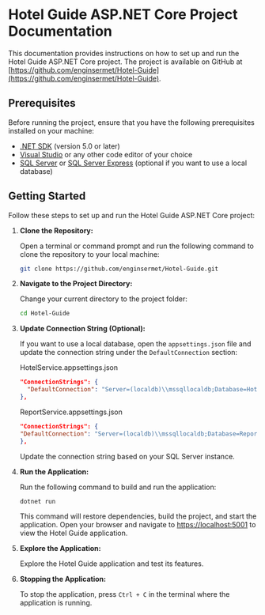 # Hotel Guide ASP.NET Core Project Documentation

This documentation provides instructions on how to set up and run the Hotel Guide ASP.NET Core project. The project is available on GitHub at [https://github.com/enginsermet/Hotel-Guide](https://github.com/enginsermet/Hotel-Guide).

## Prerequisites

Before running the project, ensure that you have the following prerequisites installed on your machine:

- [.NET SDK](https://dotnet.microsoft.com/download) (version 5.0 or later)
- [Visual Studio](https://visualstudio.microsoft.com/) or any other code editor of your choice
- [SQL Server](https://www.microsoft.com/en-us/sql-server/sql-server-downloads) or [SQL Server Express](https://www.microsoft.com/en-us/sql-server/sql-server-downloads) (optional if you want to use a local database)

## Getting Started

Follow these steps to set up and run the Hotel Guide ASP.NET Core project:

1. **Clone the Repository:**

   Open a terminal or command prompt and run the following command to clone the repository to your local machine:

   ```bash
   git clone https://github.com/enginsermet/Hotel-Guide.git
   ```

2. **Navigate to the Project Directory:**

   Change your current directory to the project folder:

   ```bash
   cd Hotel-Guide
   ```

3. **Update Connection String (Optional):**

   If you want to use a local database, open the `appsettings.json` file and update the connection string under the `DefaultConnection` section:

   HotelService.appsettings.json

   ```json
   "ConnectionStrings": {
     "DefaultConnection": "Server=(localdb)\\mssqllocaldb;Database=HotelDb;Trusted_Connection=True;MultipleActiveResultSets=true"
   },
   ```
   ReportService.appsettings.json
   
      ```json
   "ConnectionStrings": {
     "DefaultConnection": "Server=(localdb)\\mssqllocaldb;Database=ReportDb;Trusted_Connection=True;MultipleActiveResultSets=true"
   },
   ```

   Update the connection string based on your SQL Server instance.

5. **Run the Application:**

   Run the following command to build and run the application:

   ```bash
   dotnet run
   ```

   This command will restore dependencies, build the project, and start the application. Open your browser and navigate to [https://localhost:5001](https://localhost:5001) to view the Hotel Guide application.

6. **Explore the Application:**

   Explore the Hotel Guide application and test its features.

7. **Stopping the Application:**

   To stop the application, press `Ctrl + C` in the terminal where the application is running.
